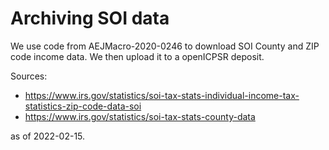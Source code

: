 # Archiving SOI data

We use code from AEJMacro-2020-0246 to download SOI County and ZIP code income data. We then upload it to a openICPSR deposit.

Sources:
- https://www.irs.gov/statistics/soi-tax-stats-individual-income-tax-statistics-zip-code-data-soi
- https://www.irs.gov/statistics/soi-tax-stats-county-data

as of 2022-02-15.